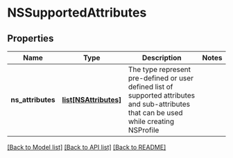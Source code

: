 # NSSupportedAttributes

## Properties
Name | Type | Description | Notes
------------ | ------------- | ------------- | -------------
**ns_attributes** | [**list[NSAttributes]**](NSAttributes.md) | The type represent pre-defined or user defined list of supported attributes and sub-attributes that can be used while creating NSProfile  | 

[[Back to Model list]](../README.md#documentation-for-models) [[Back to API list]](../README.md#documentation-for-api-endpoints) [[Back to README]](../README.md)


